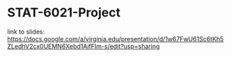 # STAT-6021-Project

link to slides: https://docs.google.com/a/virginia.edu/presentation/d/1w67FwU61Sc6tKh5ZLedhV2cx0UEMN6Xebd1AifFIm-s/edit?usp=sharing 
